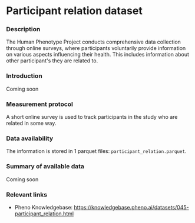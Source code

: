 # Participant relation dataset

### Description 

The Human Phenotype Project conducts comprehensive data collection through online surveys, where participants voluntarily provide information on various aspects influencing their health. This includes information about other participant's they are related to.

### Introduction

Coming soon

### Measurement protocol 
<!-- long measurment protocol for the data browser -->
A short online survey is used to track participants in the study who are related in some way.

### Data availability 
<!-- for the example notebooks -->
The information is stored in 1 parquet files: `participant_relation.parquet`.

### Summary of available data 
<!-- for the data browser -->
Coming soon

### Relevant links

* Pheno Knowledgebase: https://knowledgebase.pheno.ai/datasets/045-participant_relation.html